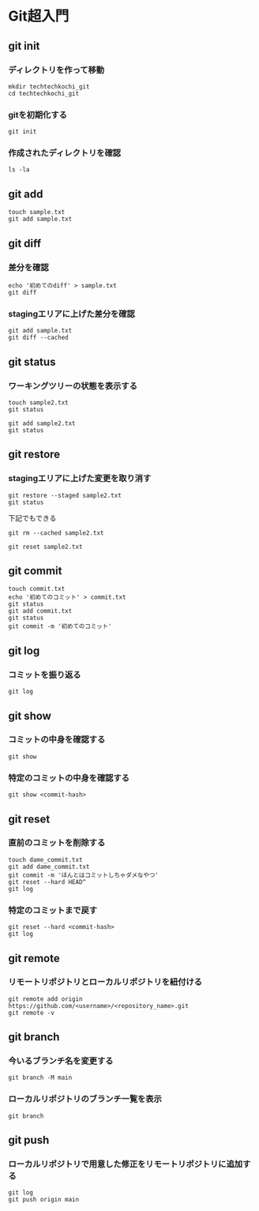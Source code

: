 # Git超入門

## git init

### ディレクトリを作って移動

```
mkdir techtechkochi_git
cd techtechkochi_git
```

### gitを初期化する

```
git init
```

### 作成されたディレクトリを確認

```
ls -la
```

## git add

```
touch sample.txt
git add sample.txt
```

## git diff

### 差分を確認

```
echo '初めてのdiff' > sample.txt
git diff
```

### stagingエリアに上げた差分を確認

```
git add sample.txt
git diff --cached
```

## git status

### ワーキングツリーの状態を表示する

```
touch sample2.txt
git status
```

```
git add sample2.txt
git status
```

## git restore

### stagingエリアに上げた変更を取り消す

```
git restore --staged sample2.txt
git status
```

下記でもできる
```
git rm --cached sample2.txt
```

```
git reset sample2.txt
```

## git commit

```
touch commit.txt
echo '初めてのコミット' > commit.txt
git status
git add commit.txt
git status
git commit -m '初めてのコミット'
```

## git log

### コミットを振り返る

```
git log
```

## git show

### コミットの中身を確認する

```
git show
```

### 特定のコミットの中身を確認する

```
git show <commit-hash>
```

## git reset

### 直前のコミットを削除する

```
touch dame_commit.txt
git add dame_commit.txt
git commit -m 'ほんとはコミットしちゃダメなやつ'
git reset --hard HEAD^
git log
```

### 特定のコミットまで戻す

```
git reset --hard <commit-hash>
git log
```

## git remote

### リモートリポジトリとローカルリポジトリを紐付ける

```
git remote add origin https://github.com/<username>/<repository_name>.git
git remote -v
```

## git branch

### 今いるブランチ名を変更する

```
git branch -M main
```

### ローカルリポジトリのブランチ一覧を表示

```
git branch
```

## git push

### ローカルリポジトリで用意した修正をリモートリポジトリに追加する

```
git log
git push origin main
```
